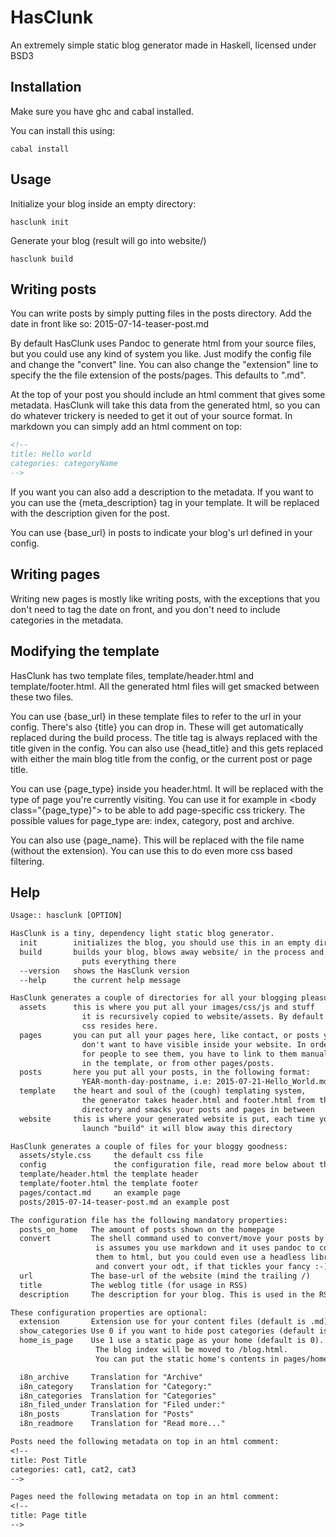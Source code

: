 HasClunk
========
An extremely simple static blog generator made in Haskell, licensed under BSD3

Installation
------------
Make sure you have ghc and cabal installed.

You can install this using:

    cabal install

Usage
-----
Initialize your blog inside an empty directory:

    hasclunk init

Generate your blog (result will go into website/)

    hasclunk build

Writing posts
-------------
You can write posts by simply putting files in the posts directory. Add the date
in front like so: 2015-07-14-teaser-post.md

By default HasClunk uses Pandoc to generate html from your source
files, but you could use any kind of system you like. Just modify the config
file and change the "convert" line. You can also change the "extension" line to
specify the the file extension of the posts/pages. This defaults to ".md".

At the top of your post you should include an html comment that gives some
metadata.  HasClunk will take this data from the generated html, so you can do
whatever trickery is needed to get it out of your source format. In markdown you
can simply add an html comment on top:

```html
<!--
title: Hello world
categories: categoryName
-->
```

If you want you can also add a description to the metadata. If you want to you
can use the {meta_description} tag in your template. It will be replaced with
the description given for the post.

You can use {base_url} in posts to indicate your blog's url defined in your config.

Writing pages
-------------
Writing new pages is mostly like writing posts, with the exceptions that you
don't need to tag the date on front, and you don't need to include categories in
the metadata.

Modifying the template
----------------------
HasClunk has two template files, template/header.html and template/footer.html.
All the generated html files will get smacked between these two files.

You can use {base_url} in these template files to refer to the url in your
config. There's also {title} you can drop in. These will get automatically
replaced during the build process. The title tag is always replaced with the
title given in the config. You can also use {head_title} and this gets replaced
with either the main blog title from the config, or the current post or page
title.

You can use {page_type} inside you header.html. It will be replaced with the
type of page you're currently visiting. You can use it for example in
&lt;body class="{page_type}"&gt; to be able to add page-specific css trickery.
The possible values for page_type are: index, category, post and archive.

You can also use {page_name}. This will be replaced with the file name (without
the extension). You can use this to do even more css based filtering.

Help
----
```txt
Usage:: hasclunk [OPTION]

HasClunk is a tiny, dependency light static blog generator.
  init        initializes the blog, you should use this in an empty directory
  build       builds your blog, blows away website/ in the process and
                puts everything there
  --version   shows the HasClunk version
  --help      the current help message

HasClunk generates a couple of directories for all your blogging pleasure:
  assets      this is where you put all your images/css/js and stuff
                it is recursively copied to website/assets. By default the
                css resides here.
  pages       you can put all your pages here, like contact, or posts you
                don't want to have visible inside your website. In order
                for people to see them, you have to link to them manually
                in the template, or from other pages/posts.
  posts       here you put all your posts, in the following format:
                YEAR-month-day-postname, i.e: 2015-07-21-Hello_World.md
  template    the heart and soul of the (cough) templating system,
                the generator takes header.html and footer.html from this
                directory and smacks your posts and pages in between
  website     this is where your generated website is put, each time you
                launch "build" it will blow away this directory

HasClunk generates a couple of files for your bloggy goodness:
  assets/style.css     the default css file
  config               the configuration file, read more below about this
  template/header.html the template header
  template/footer.html the template footer
  pages/contact.md     an example page
  posts/2015-07-14-teaser-post.md an example post

The configuration file has the following mandatory properties:
  posts_on_home   The amount of posts shown on the homepage
  convert         The shell command used to convert/move your posts by default 
                   is assumes you use markdown and it uses pandoc to convert
                   them to html, but you could even use a headless libreoffice
                   and convert your odt, if that tickles your fancy :-)
  url             The base-url of the website (mind the trailing /)
  title           The weblog title (for usage in RSS)
  description     The description for your blog. This is used in the RSS feed.

These configuration properties are optional:
  extension       Extension use for your content files (default is .md)
  show_categories Use 0 if you want to hide post categories (default is 1).
  home_is_page    Use 1 use a static page as your home (default is 0).
                   The blog index will be moved to /blog.html.
                   You can put the static home's contents in pages/home.md

  i8n_archive     Translation for "Archive"
  i8n_category    Translation for "Category:"
  i8n_categories  Translation for "Categories"
  i8n_filed_under Translation for "Filed under:"
  i8n_posts       Translation for "Posts"
  i8n_readmore    Translation for "Read more..."

Posts need the following metadata on top in an html comment:
<!--
title: Post Title
categories: cat1, cat2, cat3
-->

Pages need the following metadata on top in an html comment:
<!--
title: Page title
-->
```
